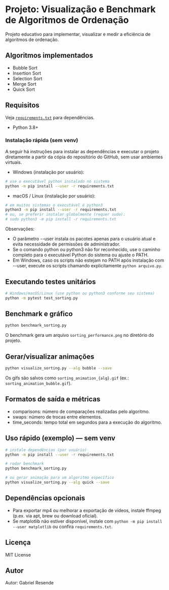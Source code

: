 # Projeto: Visualização e Benchmark de Algoritmos de Ordenação

Projeto educativo para implementar, visualizar e medir a eficiência de algoritmos de ordenação.

## Algoritmos implementados
- Bubble Sort
- Insertion Sort
- Selection Sort
- Merge Sort
- Quick Sort

## Requisitos
Veja [`requirements.txt`](requirements.txt:1) para dependências.

- Python 3.8+

### Instalação rápida (sem venv)

A seguir há instruções para instalar as dependências e executar o projeto diretamente a partir da cópia do repositório do GitHub, sem usar ambientes virtuais.

- Windows (instalação por usuário):
```bash
# use o executável python instalado no sistema
python -m pip install --user -r requirements.txt
```

- macOS / Linux (instalação por usuário):
```bash
# em muitos sistemas o executável é python3
python3 -m pip install --user -r requirements.txt
# ou, se preferir instalar globalmente (requer sudo):
# sudo python3 -m pip install -r requirements.txt
```

Observações:
- O parâmetro --user instala os pacotes apenas para o usuário atual e evita necessidade de permissões de administrador.
- Se o comando python ou python3 não for reconhecido, use o caminho completo para o executável Python do sistema ou ajuste o PATH.
- Em Windows, caso os scripts não estejam no PATH após instalação com --user, execute os scripts chamando explicitamente `python arquivo.py`.

## Executando testes unitários
```bash
# Windows/macOS/Linux (use python ou python3 conforme seu sistema)
python -m pytest test_sorting.py
```

## Benchmark e gráfico
```bash
python benchmark_sorting.py
```
O benchmark gera um arquivo `sorting_performance.png` no diretório do projeto.

## Gerar/visualizar animações
```bash
python visualize_sorting.py --alg bubble --save
```
Os gifs são salvos como `sorting_animation_{alg}.gif` (ex.: `sorting_animation_bubble.gif`).

## Formatos de saída e métricas
- comparisons: número de comparações realizadas pelo algoritmo.
- swaps: número de trocas entre elementos.
- time_seconds: tempo total em segundos para a execução do algoritmo.

## Uso rápido (exemplo) — sem venv
```bash
# instale dependências (por usuário)
python -m pip install --user -r requirements.txt

# rodar benchmark
python benchmark_sorting.py

# ou gerar animação para um algoritmo específico
python visualize_sorting.py --alg quick --save
```

## Dependências opcionais
- Para exportar mp4 ou melhorar a exportação de vídeos, instale ffmpeg (p.ex. via apt, brew ou download oficial).
- Se matplotlib não estiver disponível, instale com `python -m pip install --user matplotlib` ou confira `requirements.txt`.

## Licença
MIT License

## Autor
Autor: Gabriel Resende
